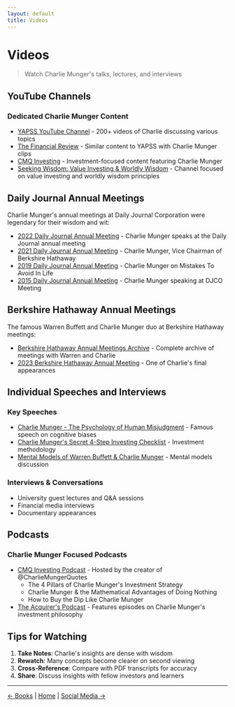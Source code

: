 ```yaml
---
layout: default
title: Videos
---
```


# Videos

> Watch Charlie Munger's talks, lectures, and interviews

## YouTube Channels

### Dedicated Charlie Munger Content
- [YAPSS YouTube Channel](https://www.youtube.com/c/YAPSS) - 200+ videos of Charlie discussing various topics
- [The Financial Review](https://www.youtube.com/channel/UCeeFWotVllcSp_vbDzTpFDg) - Similar content to YAPSS with Charlie Munger clips
- [CMQ Investing](https://www.youtube.com/channel/UCQoQom7_1lZjOgU8D6trdBA) - Investment-focused content featuring Charlie Munger
- [Seeking Wisdom: Value Investing & Worldly Wisdom](https://www.youtube.com/@worldly-wisdom-yt) - Channel focused on value investing and worldly wisdom principles

## Daily Journal Annual Meetings

Charlie Munger's annual meetings at Daily Journal Corporation were legendary for their wisdom and wit:

- [2022 Daily Journal Annual Meeting](https://www.youtube.com/watch?v=8RxLj9OVqLo) - Charlie Munger speaks at the Daily Journal annual meeting
- [2021 Daily Journal Annual Meeting](https://www.youtube.com/watch?v=Pp4CvjNw-9Y) - Charlie Munger, Vice Chairman of Berkshire Hathaway
- [2019 Daily Journal Annual Meeting](https://www.youtube.com/watch?v=Pqftm3o5RdQ) - Charlie Munger on Mistakes To Avoid In Life
- [2015 Daily Journal Annual Meeting](https://www.youtube.com/watch?v=GcWYv6vy80Y) - Charlie Munger speaking at DJCO Meeting

## Berkshire Hathaway Annual Meetings

The famous Warren Buffett and Charlie Munger duo at Berkshire Hathaway meetings:

- [Berkshire Hathaway Annual Meetings Archive](https://buffett.cnbc.com/warren-buffett-archive/) - Complete archive of meetings with Warren and Charlie
- [2023 Berkshire Hathaway Annual Meeting](https://www.youtube.com/results?search_query=berkshire+hathaway+2023+annual+meeting) - One of Charlie's final appearances

## Individual Speeches and Interviews

### Key Speeches
- [Charlie Munger - The Psychology of Human Misjudgment](https://www.youtube.com/watch?v=AKxE4RlCgjY) - Famous speech on cognitive biases
- [Charlie Munger's Secret 4-Step Investing Checklist](https://www.youtube.com/watch?v=e5OAxlI4J14) - Investment methodology
- [Mental Models of Warren Buffett & Charlie Munger](https://www.youtube.com/watch?v=bWaHNa89qME) - Mental models discussion

### Interviews & Conversations
- University guest lectures and Q&A sessions
- Financial media interviews
- Documentary appearances

## Podcasts

### Charlie Munger Focused Podcasts
- [CMQ Investing Podcast](https://podcasts.apple.com/podcast/cmq-investing/id1234567890) - Hosted by the creator of @CharlieMungerQuotes
  - The 4 Pillars of Charlie Munger's Investment Strategy
  - Charlie Munger & the Mathematical Advantages of Doing Nothing
  - How to Buy the Dip Like Charlie Munger
- [The Acquirer's Podcast](https://acquirersmultiple.com/podcast/) - Features episodes on Charlie Munger's investment philosophy

## Tips for Watching

1. **Take Notes**: Charlie's insights are dense with wisdom
2. **Rewatch**: Many concepts become clearer on second viewing
3. **Cross-Reference**: Compare with PDF transcripts for accuracy
4. **Share**: Discuss insights with fellow investors and learners

---

<p class="center">
  <a href="books.html">← Books</a> | 
  <a href="index.html">Home</a> | 
  <a href="social.html">Social Media →</a>
</p>
